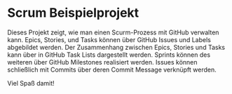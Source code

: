 # Scrum Beispielprojekt

Dieses Projekt zeigt, wie man einen Scurm-Prozess mit GitHub verwalten kann.
Epics, Stories, und Tasks können über GitHub Issues und Labels abgebildet werden.
Der Zusammenhang zwischen Epics, Stories und Tasks kann über in GitHub Task Lists dargestellt werden.
Sprints können des weiteren über GitHub Milestones realisiert werden.
Issues können schließlich mit Commits über deren Commit Message verknüpft werden.

Viel Spaß damit!